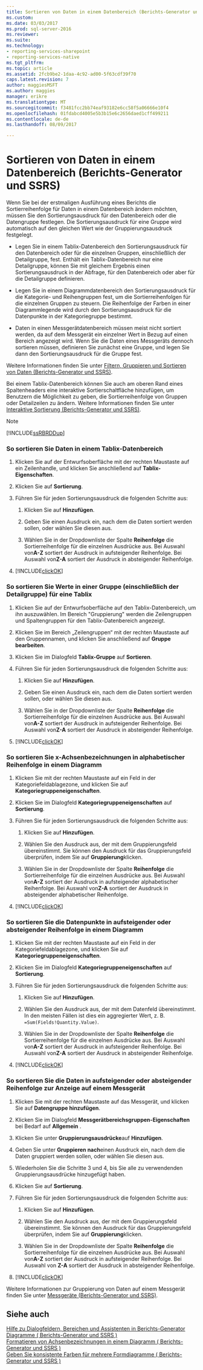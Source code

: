 ```yaml
---
title: Sortieren von Daten in einem Datenbereich (Berichts-Generator und SSRS) | Microsoft Docs
ms.custom: 
ms.date: 03/03/2017
ms.prod: sql-server-2016
ms.reviewer: 
ms.suite: 
ms.technology:
- reporting-services-sharepoint
- reporting-services-native
ms.tgt_pltfrm: 
ms.topic: article
ms.assetid: 2fcb9be2-1daa-4c92-ad00-5f63cdf39f70
caps.latest.revision: 7
author: maggiesMSFT
ms.author: maggies
manager: erikre
ms.translationtype: MT
ms.sourcegitcommit: f3481fcc2bb74eaf93182e6cc58f5a06666e10f4
ms.openlocfilehash: 01fdabcd4005e5b3b15e6c2656daed1cff499211
ms.contentlocale: de-de
ms.lasthandoff: 08/09/2017

---
```

# <a name="sort-data-in-a-data-region-report-builder-and-ssrs"></a>Sortieren von Daten in einem Datenbereich (Berichts-Generator und SSRS)
  Wenn Sie bei der erstmaligen Ausführung eines Berichts die Sortierreihenfolge für Daten in einem Datenbereich ändern möchten, müssen Sie den Sortierungsausdruck für den Datenbereich oder die Datengruppe festlegen. Die Sortierungsausdruck für eine Gruppe wird automatisch auf den gleichen Wert wie der Gruppierungsausdruck festgelegt.  
  
-   Legen Sie in einem Tablix-Datenbereich den Sortierungsausdruck für den Datenbereich oder für die einzelnen Gruppen, einschließlich der Detailgruppe, fest. Enthält ein Tablix-Datenbereich nur eine Detailgruppe, können Sie mit gleichem Ergebnis einen Sortierungsausdruck in der Abfrage, für den Datenbereich oder aber für die Detailgruppe definieren.  
  
-   Legen Sie in einem Diagrammdatenbereich den Sortierungsausdruck für die Kategorie- und Reihengruppen fest, um die Sortierreihenfolgen für die einzelnen Gruppen zu steuern. Die Reihenfolge der Farben in einer Diagrammlegende wird durch den Sortierungsausdruck für die Datenpunkte in der Kategoriegruppe bestimmt.  
  
-   Daten in einen Messgerätdatenbereich müssen meist nicht sortiert werden, da auf dem Messgerät ein einzelner Wert in Bezug auf einen Bereich angezeigt wird. Wenn Sie die Daten eines Messgeräts dennoch sortieren müssen, definieren Sie zunächst eine Gruppe, und legen Sie dann den Sortierungsausdruck für die Gruppe fest.  
  
 Weitere Informationen finden Sie unter [Filtern, Gruppieren und Sortieren von Daten &#40;Berichts-Generator und SSRS&#41;](../../reporting-services/report-design/filter-group-and-sort-data-report-builder-and-ssrs.md).  
  
 Bei einem Tablix-Datenbereich können Sie auch am oberen Rand eines Spaltenheaders eine interaktive Sortierschaltfläche hinzufügen, um Benutzern die Möglichkeit zu geben, die Sortierreihenfolge von Gruppen oder Detailzeilen zu ändern. Weitere Informationen finden Sie unter [Interaktive Sortierung &#40;Berichts-Generator und SSRS&#41;](../../reporting-services/report-design/interactive-sort-report-builder-and-ssrs.md).  
  
> [!NOTE]  
>  [!INCLUDE[ssRBRDDup](../../includes/ssrbrddup-md.md)]  
  
### <a name="to-sort-data-in-a-tablix-data-region"></a>So sortieren Sie Daten in einem Tablix-Datenbereich  
  
1.  Klicken Sie auf der Entwurfsoberfläche mit der rechten Maustaste auf ein Zeilenhandle, und klicken Sie anschließend auf **Tablix-Eigenschaften**.  
  
2.  Klicken Sie auf **Sortierung**.  
  
3.  Führen Sie für jeden Sortierungsausdruck die folgenden Schritte aus:  
  
    1.  Klicken Sie auf **Hinzufügen**.  
  
    2.  Geben Sie einen Ausdruck ein, nach dem die Daten sortiert werden sollen, oder wählen Sie diesen aus.  
  
    3.  Wählen Sie in der Dropdownliste der Spalte **Reihenfolge** die Sortierreihenfolge für die einzelnen Ausdrücke aus. Bei Auswahl von**A-Z** sortiert der Ausdruck in aufsteigender Reihenfolge. Bei Auswahl von**Z-A** sortiert der Ausdruck in absteigender Reihenfolge.  
  
4.  [!INCLUDE[clickOK](../../includes/clickok-md.md)]  
  
### <a name="to-sort-values-in-a-group-including-the-details-group-for-a-tablix"></a>So sortieren Sie Werte in einer Gruppe (einschließlich der Detailgruppe) für eine Tablix  
  
1.  Klicken Sie auf der Entwurfsoberfläche auf den Tablix-Datenbereich, um ihn auszuwählen. Im Bereich "Gruppierung" werden die Zeilengruppen und Spaltengruppen für den Tablix-Datenbereich angezeigt.  
  
2.  Klicken Sie im Bereich „Zeilengruppen“ mit der rechten Maustaste auf den Gruppennamen, und klicken Sie anschließend auf **Gruppe bearbeiten**.  
  
3.  Klicken Sie im Dialogfeld **Tablix-Gruppe** auf **Sortieren**.  
  
4.  Führen Sie für jeden Sortierungsausdruck die folgenden Schritte aus:  
  
    1.  Klicken Sie auf **Hinzufügen**.  
  
    2.  Geben Sie einen Ausdruck ein, nach dem die Daten sortiert werden sollen, oder wählen Sie diesen aus.  
  
    3.  Wählen Sie in der Dropdownliste der Spalte **Reihenfolge** die Sortierreihenfolge für die einzelnen Ausdrücke aus. Bei Auswahl von**A-Z** sortiert der Ausdruck in aufsteigender Reihenfolge. Bei Auswahl von**Z-A** sortiert der Ausdruck in absteigender Reihenfolge.  
  
5.  [!INCLUDE[clickOK](../../includes/clickok-md.md)]  
  
### <a name="to-sort-x-axis-labels-in-alphabetical-order-on-a-chart"></a>So sortieren Sie x-Achsenbezeichnungen in alphabetischer Reihenfolge in einem Diagramm  
  
1.  Klicken Sie mit der rechten Maustaste auf ein Feld in der Kategoriefeldablagezone, und klicken Sie auf **Kategoriegruppeneigenschaften**.  
  
2.  Klicken Sie im Dialogfeld **Kategoriegruppeneigenschaften** auf **Sortierung**.  
  
3.  Führen Sie für jeden Sortierungsausdruck die folgenden Schritte aus:  
  
    1.  Klicken Sie auf **Hinzufügen**.  
  
    2.  Wählen Sie den Ausdruck aus, der mit dem Gruppierungsfeld übereinstimmt. Sie können den Ausdruck für das Gruppierungsfeld überprüfen, indem Sie auf **Gruppierung**klicken.  
  
    3.  Wählen Sie in der Dropdownliste der Spalte **Reihenfolge** die Sortierreihenfolge für die einzelnen Ausdrücke aus. Bei Auswahl von**A-Z** sortiert der Ausdruck in aufsteigender alphabetischer Reihenfolge. Bei Auswahl von**Z-A** sortiert der Ausdruck in absteigender alphabetischer Reihenfolge.  
  
4.  [!INCLUDE[clickOK](../../includes/clickok-md.md)]  
  
### <a name="to-sort-the-data-points-in-ascending-or-descending-order-on-a-chart"></a>So sortieren Sie die Datenpunkte in aufsteigender oder absteigender Reihenfolge in einem Diagramm  
  
1.  Klicken Sie mit der rechten Maustaste auf ein Feld in der Kategoriefeldablagezone, und klicken Sie auf **Kategoriegruppeneigenschaften**.  
  
2.  Klicken Sie im Dialogfeld **Kategoriegruppeneigenschaften** auf **Sortierung**.  
  
3.  Führen Sie für jeden Sortierungsausdruck die folgenden Schritte aus:  
  
    1.  Klicken Sie auf **Hinzufügen**.  
  
    2.  Wählen Sie den Ausdruck aus, der mit dem Datenfeld übereinstimmt. In den meisten Fällen ist dies ein aggregierter Wert, z. B. `=Sum(Fields!Quantity.Value)`.  
  
    3.  Wählen Sie in der Dropdownliste der Spalte **Reihenfolge** die Sortierreihenfolge für die einzelnen Ausdrücke aus. Bei Auswahl von**A-Z** sortiert der Ausdruck in aufsteigender Reihenfolge. Bei Auswahl von**Z-A** sortiert der Ausdruck in absteigender Reihenfolge.  
  
4.  [!INCLUDE[clickOK](../../includes/clickok-md.md)]  
  
### <a name="to-sort-data-in-ascending-or-descending-order-for-display-on-a-gauge"></a>So sortieren Sie die Daten in aufsteigender oder absteigender Reihenfolge zur Anzeige auf einem Messgerät  
  
1.  Klicken Sie mit der rechten Maustaste auf das Messgerät, und klicken Sie auf **Datengruppe hinzufügen**.  
  
2.  Klicken Sie im Dialogfeld **Messgerätbereichsgruppen-Eigenschaften** bei Bedarf auf **Allgemein** .  
  
3.  Klicken Sie unter **Gruppierungsausdrücke**auf **Hinzufügen**.  
  
4.  Geben Sie unter **Gruppieren nach**einen Ausdruck ein, nach dem die Daten gruppiert werden sollen, oder wählen Sie diesen aus.  
  
5.  Wiederholen Sie die Schritte 3 und 4, bis Sie alle zu verwendenden Gruppierungsausdrücke hinzugefügt haben.  
  
6.  Klicken Sie auf **Sortierung**.  
  
7.  Führen Sie für jeden Sortierungsausdruck die folgenden Schritte aus:  
  
    1.  Klicken Sie auf **Hinzufügen**.  
  
    2.  Wählen Sie den Ausdruck aus, der mit dem Gruppierungsfeld übereinstimmt. Sie können den Ausdruck für das Gruppierungsfeld überprüfen, indem Sie auf **Gruppierung**klicken.  
  
    3.  Wählen Sie in der Dropdownliste der Spalte **Reihenfolge** die Sortierreihenfolge für die einzelnen Ausdrücke aus. Bei Auswahl von**A-Z** sortiert der Ausdruck in aufsteigender Reihenfolge. Bei Auswahl von **Z-A** sortiert der Ausdruck in absteigender Reihenfolge.  
  
8.  [!INCLUDE[clickOK](../../includes/clickok-md.md)]  
  
 Weitere Informationen zur Gruppierung von Daten auf einem Messgerät finden Sie unter [Messgeräte &#40;Berichts-Generator und SSRS&#41;](../../reporting-services/report-design/gauges-report-builder-and-ssrs.md).  
  
## <a name="see-also"></a>Siehe auch  
 [Hilfe zu Dialogfeldern, Bereichen und Assistenten in Berichts-Generator](http://msdn.microsoft.com/en-us/2da24891-0b6d-4d3c-8b18-81b98752642f)   
 [Diagramme &#40; Berichts-Generator und SSRS &#41;](../../reporting-services/report-design/charts-report-builder-and-ssrs.md)   
 [Formatieren von Achsenbezeichnungen in einem Diagramm &#40; Berichts-Generator und SSRS &#41;](../../reporting-services/report-design/formatting-axis-labels-on-a-chart-report-builder-and-ssrs.md)   
 [Geben Sie konsistente Farben für mehrere Formdiagramme &#40; Berichts-Generator und SSRS &#41;](../../reporting-services/report-design/specify-consistent-colors-across-multiple-shape-charts-report-builder-and-ssrs.md)  
  
  
